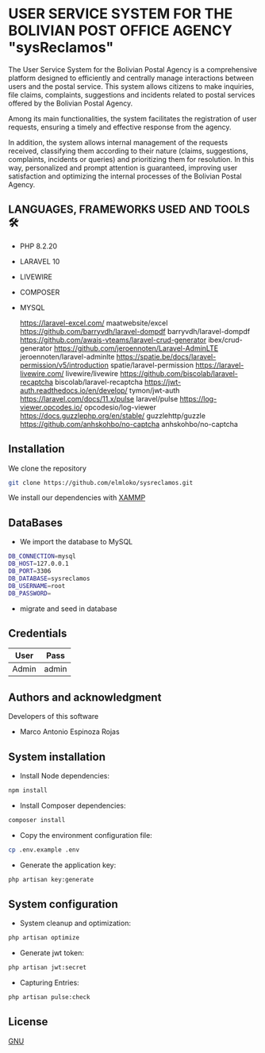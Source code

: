 # USER SERVICE SYSTEM FOR THE BOLIVIAN POST OFFICE AGENCY "sysReclamos"

The User Service System for the Bolivian Postal Agency is a comprehensive platform designed to efficiently and centrally manage interactions between users and the postal service. This system allows citizens to make inquiries, file claims, complaints, suggestions and incidents related to postal services offered by the Bolivian Postal Agency.

Among its main functionalities, the system facilitates the registration of user requests, ensuring a timely and effective response from the agency.

In addition, the system allows internal management of the requests received, classifying them according to their nature (claims, suggestions, complaints, incidents or queries) and prioritizing them for resolution. In this way, personalized and prompt attention is guaranteed, improving user satisfaction and optimizing the internal processes of the Bolivian Postal Agency.

## LANGUAGES, FRAMEWORKS USED AND TOOLS 🛠️

* PHP 8.2.20
* LARAVEL 10
* LIVEWIRE
* COMPOSER
* MYSQL

  https://laravel-excel.com/                                    				maatwebsite/excel
  https://github.com/barryvdh/laravel-dompdf                    		barryvdh/laravel-dompdf
  https://github.com/awais-vteams/laravel-crud-generator        	ibex/crud-generator
  https://github.com/jeroennoten/Laravel-AdminLTE               	jeroennoten/laravel-adminlte
  https://spatie.be/docs/laravel-permission/v5/introduction    	spatie/laravel-permission
  https://laravel-livewire.com/                             				livewire/livewire
  https://github.com/biscolab/laravel-recaptcha				biscolab/laravel-recaptcha
  https://jwt-auth.readthedocs.io/en/develop/					tymon/jwt-auth
  https://laravel.com/docs/11.x/pulse						laravel/pulse
  https://log-viewer.opcodes.io/							opcodesio/log-viewer
  https://docs.guzzlephp.org/en/stable/						guzzlehttp/guzzle
  https://github.com/anhskohbo/no-captcha					anhskohbo/no-captcha

## Installation

We clone the repository

```bash
git clone https://github.com/elmloko/sysreclamos.git
```

We install our dependencies with [XAMMP](https://www.apachefriends.org/es/download.html)

## DataBases

* We import the database to MySQL

```bash
DB_CONNECTION=mysql
DB_HOST=127.0.0.1
DB_PORT=3306
DB_DATABASE=sysreclamos
DB_USERNAME=root
DB_PASSWORD=
```

* migrate and seed in database

## Credentials

| User  | Pass  |
| ----- | ----- |
| Admin | admin |

## Authors and acknowledgment

Developers of this software

* Marco Antonio Espinoza Rojas

## System installation

* Install Node dependencies:

```bash
npm install
```

* Install Composer dependencies:

```bash
composer install
```

* Copy the environment configuration file:

```bash
cp .env.example .env
```

* Generate the application key:

```bash
php artisan key:generate
```

## System configuration

* System cleanup and optimization:

```bash
php artisan optimize
```

* Generate jwt token:

```bash
php artisan jwt:secret
```

* Capturing Entries:

```bash
php artisan pulse:check
```

## License

[GNU](https://www.gnu.org/licenses/gpl-3.0.en.html)
